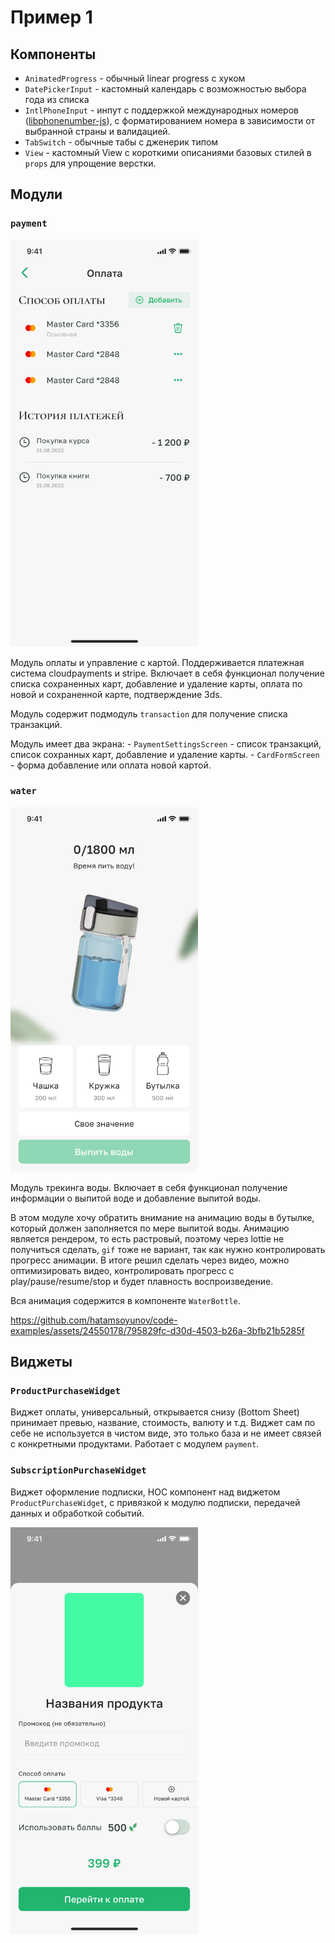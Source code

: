 # Пример 1

## Компоненты

- `AnimatedProgress` - обычный linear progress с хуком
- `DatePickerInput` - кастомный календарь с возможностью выбора года из списка
- `IntlPhoneInput` - инпут с поддержкой международных номеров
  ([libphonenumber-js](https://github.com/catamphetamine/libphonenumber-js)), с форматированием номера в зависимости от
  выбранной страны и валидацией.
- `TabSwitch` - обычные табы с дженерик типом
- `View` - кастомный View с короткими описаниями базовых стилей в `props` для упрощение верстки.

## Модули

### `payment`

<img src="example-assets/payment.png" width="300" />

Модуль оплаты и управление с картой. Поддерживается платежная система cloudpayments и stripe. Включает в себя функционал
получение списка сохраненных карт, добавление и удаление карты, оплата по новой и сохраненной карте, подтверждение 3ds.

Модуль содержит подмодуль `transaction` для получение списка транзакций.

Модуль имеет два экрана: - `PaymentSettingsScreen` - список транзакций, список сохранных карт, добавление и удаление
карты. - `CardFormScreen` - форма добавление или оплата новой картой.

### `water`

<img src="example-assets/water.png" width="300" />

Модуль трекинга воды. Включает в себя функционал получение информации о выпитой воде и добавление выпитой воды.

В этом модуле хочу обратить внимание на анимацию воды в бутылке, который должен заполняется по мере выпитой воды.
Анимацию является рендером, то есть растровый, поэтому через lottie не получиться сделать, `gif` тоже не вариант, так
как нужно контролировать прогресс анимации. В итоге решил сделать через видео, можно оптимизировать видео,
контролировать прогресс с play/pause/resume/stop и будет плавность воспроизведение.

Вся анимация содержится в компоненте `WaterBottle`.

https://github.com/hatamsoyunov/code-examples/assets/24550178/795829fc-d30d-4503-b26a-3bfb21b5285f

## Виджеты

### `ProductPurchaseWidget`

Виджет оплаты, универсальный, открывается снизу (Bottom Sheet) принимает превью, название, стоимость, валюту и т.д.
Виджет сам по себе не используется в чистом виде, это только база и не имеет связей с конкретными продуктами. Работает с
модулем `payment`.

### `SubscriptionPurchaseWidget`

Виджет оформление подписки, HOC компонент над виджетом `ProductPurchaseWidget`, с привязкой к модулю подписки, передачей
данных и обработкой событий.

<img src="example-assets/payment-widget.png" width="300" />
